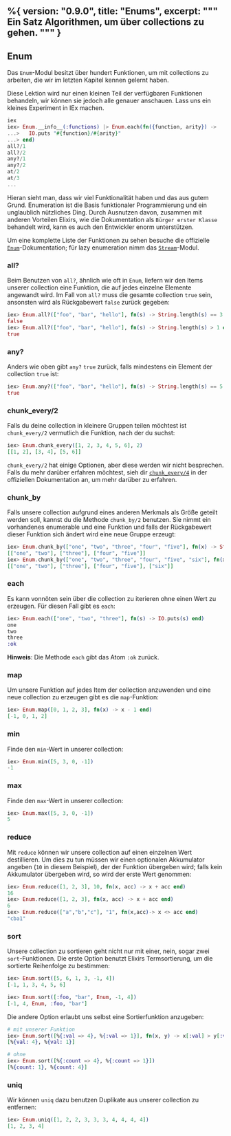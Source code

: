 %{
  version: "0.9.0",
  title: "Enums",
  excerpt: """
  Ein Satz Algorithmen, um über collections zu gehen.
  """
}
---

## Enum

Das `Enum`-Modul besitzt über hundert Funktionen, um mit collections zu arbeiten, die wir im letzten Kapitel kennen gelernt haben.

Diese Lektion wird nur einen kleinen Teil der verfügbaren Funktionen behandeln, wir können sie jedoch alle genauer anschauen. Lass uns ein kleines Experiment in IEx machen.

```elixir
iex
iex> Enum.__info__(:functions) |> Enum.each(fn({function, arity}) ->
...>   IO.puts "#{function}/#{arity}"
...> end)
all?/1
all?/2
any?/1
any?/2
at/2
at/3
...
```

Hieran sieht man, dass wir viel Funktionalität haben und das aus gutem Grund. Enumeration ist die Basis funktionaler Programmierung und ein unglaublich nützliches Ding.
Durch Ausnutzen davon, zusammen mit anderen Vorteilen Elixirs, wie die Dokumentation als `Bürger erster Klasse` behandelt wird, kann es auch den Entwickler enorm unterstützen.

Um eine komplette Liste der Funktionen zu sehen besuche die offizielle [`Enum`](https://hexdocs.pm/elixir/Enum.html)-Dokumentation; für lazy enumeration nimm das [`Stream`](https://hexdocs.pm/elixir/Stream.html)-Modul.

### all?

Beim Benutzen von `all?`, ähnlich wie oft in `Enum`, liefern wir den Items unserer collection eine Funktion, die auf jedes einzelne Elemente angewandt wird. Im Fall von `all?` muss die gesamte collection `true` sein, ansonsten wird als Rückgabewert `false` zurück gegeben:

```elixir
iex> Enum.all?(["foo", "bar", "hello"], fn(s) -> String.length(s) == 3 end)
false
iex> Enum.all?(["foo", "bar", "hello"], fn(s) -> String.length(s) > 1 end)
true
```

### any?

Anders wie oben gibt `any?` `true` zurück, falls mindestens ein Element der collection `true` ist:

```elixir
iex> Enum.any?(["foo", "bar", "hello"], fn(s) -> String.length(s) == 5 end)
true
```

### chunk_every/2

Falls du deine collection in kleinere Gruppen teilen möchtest ist `chunk_every/2` vermutlich die Funktion, nach der du suchst:

```elixir
iex> Enum.chunk_every([1, 2, 3, 4, 5, 6], 2)
[[1, 2], [3, 4], [5, 6]]
```

`chunk_every/2` hat einige Optionen, aber diese werden wir nicht besprechen. Falls du mehr darüber erfahren möchtest, sieh dir [`chunk_every/4`](https://hexdocs.pm/elixir/Enum.html#chunk_every/4) in der offiziellen Dokumentation an, um mehr darüber zu erfahren.

### chunk_by

Falls unsere collection aufgrund eines anderen Merkmals als Größe geteilt werden soll, kannst du die Methode `chunk_by/2` benutzen. Sie nimmt ein vorhandenes enumerable und eine Funktion und falls der Rückgabewert dieser Funktion sich ändert wird eine neue Gruppe erzeugt:

```elixir
iex> Enum.chunk_by(["one", "two", "three", "four", "five"], fn(x) -> String.length(x) end)
[["one", "two"], ["three"], ["four", "five"]]
iex> Enum.chunk_by(["one", "two", "three", "four", "five", "six"], fn(x) -> String.length(x) end)
[["one", "two"], ["three"], ["four", "five"], ["six"]]
```

### each

Es kann vonnöten sein über die collection zu iterieren ohne einen Wert zu erzeugen. Für diesen Fall gibt es `each`:

```elixir
iex> Enum.each(["one", "two", "three"], fn(s) -> IO.puts(s) end)
one
two
three
:ok
```

__Hinweis__: Die Methode `each` gibt das Atom `:ok` zurück.

### map

Um unsere Funktion auf jedes Item der collection anzuwenden und eine neue collection zu erzeugen gibt es die `map`-Funktion:

```elixir
iex> Enum.map([0, 1, 2, 3], fn(x) -> x - 1 end)
[-1, 0, 1, 2]
```

### min

Finde den `min`-Wert in unserer collection:

```elixir
iex> Enum.min([5, 3, 0, -1])
-1
```

### max

Finde den `max`-Wert in unserer collection:

```elixir
iex> Enum.max([5, 3, 0, -1])
5
```

### reduce

Mit `reduce` können wir unsere collection auf einen einzelnen Wert destillieren. Um dies zu tun müssen wir einen optionalen Akkumulator angeben (`10` in diesem Beispiel), der der Funktion übergeben wird; falls kein Akkumulator übergeben wird, so wird der erste Wert genommen:

```elixir
iex> Enum.reduce([1, 2, 3], 10, fn(x, acc) -> x + acc end)
16
iex> Enum.reduce([1, 2, 3], fn(x, acc) -> x + acc end)
6
iex> Enum.reduce(["a","b","c"], "1", fn(x,acc)-> x <> acc end)
"cba1"
```

### sort

Unsere collection zu sortieren geht nicht nur mit einer, nein, sogar zwei `sort`-Funktionen. Die erste Option benutzt Elixirs Termsortierung, um die sortierte Reihenfolge zu bestimmen:

```elixir
iex> Enum.sort([5, 6, 1, 3, -1, 4])
[-1, 1, 3, 4, 5, 6]

iex> Enum.sort([:foo, "bar", Enum, -1, 4])
[-1, 4, Enum, :foo, "bar"]
```

Die andere Option erlaubt uns selbst eine Sortierfunktion anzugeben:

```elixir
# mit unserer Funktion
iex> Enum.sort([%{:val => 4}, %{:val => 1}], fn(x, y) -> x[:val] > y[:val] end)
[%{val: 4}, %{val: 1}]

# ohne
iex> Enum.sort([%{:count => 4}, %{:count => 1}])
[%{count: 1}, %{count: 4}]
```

### uniq

Wir können `uniq` dazu benutzen Duplikate aus unserer collection zu entfernen:

```elixir
iex> Enum.uniq([1, 2, 2, 3, 3, 3, 4, 4, 4, 4])
[1, 2, 3, 4]
```
